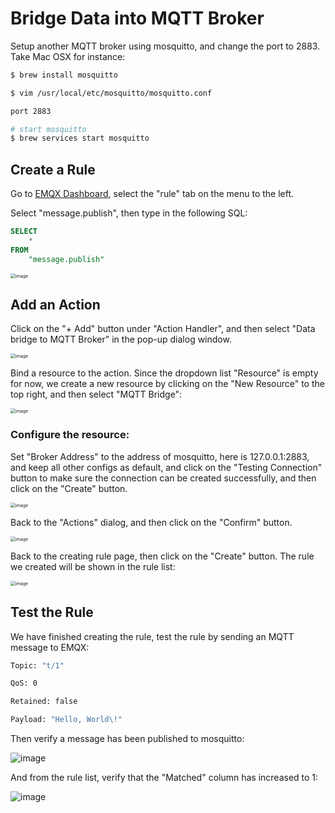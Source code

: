 # Bridge Data into MQTT Broker

Setup another MQTT broker using mosquitto, and change the port to 2883.
Take Mac OSX for instance:

```bash
$ brew install mosquitto

$ vim /usr/local/etc/mosquitto/mosquitto.conf

port 2883

# start mosquitto
$ brew services start mosquitto
```

## Create a Rule

Go to [EMQX Dashboard](http://127.0.0.1:18083/#/rules), select the
"rule" tab on the menu to the left.

Select "message.publish", then type in the following SQL:

```sql
SELECT
    *
FROM
    "message.publish"
```

<img src="./assets/rule-engine/mysql_sql_1.png" alt="image" style="zoom:50%;" />

## Add an Action

Click on the "+ Add" button under "Action Handler", and then select
"Data bridge to MQTT Broker" in the pop-up dialog window.

<img src="./assets/rule-engine/mqtt_action_0.png" alt="image" style="zoom:50%;" />

Bind a resource to the action. Since the dropdown list "Resource" is
    empty for now, we create a new resource by clicking on the "New
    Resource" to the top right, and then select "MQTT Bridge":

<img src="./assets/rule-engine/mqtt_action_1.png" alt="image" style="zoom:50%;" />

### Configure the resource:

Set "Broker Address" to the address of mosquitto, here is
127.0.0.1:2883, and keep all other configs as default, and click on
the "Testing Connection" button to make sure the connection can be
created successfully, and then click on the "Create" button.

<img src="./assets/rule-engine/mqtt_resource_0.png" alt="image" style="zoom:50%;" />

Back to the "Actions" dialog, and then click on the "Confirm" button.

<img src="./assets/rule-engine/mqtt_action_2.png" alt="image" style="zoom:50%;" />

Back to the creating rule page, then click on the "Create" button. The
    rule we created will be shown in the rule list:

<img src="./assets/rule-engine/mqtt_rule_overview_0.png" alt="image" style="zoom:50%;" />

## Test the Rule

We have finished creating the rule, test the rule by sending an MQTT message to EMQX:

```bash
Topic: "t/1"

QoS: 0

Retained: false

Payload: "Hello, World\!"
```

Then verify a message has been published to mosquitto:

![image](./assets/rule-engine/rpc_result.png)

And from the rule list, verify that the "Matched" column has increased
to 1:

![image](./assets/rule-engine/mqtt_rule_overview_0.png)
